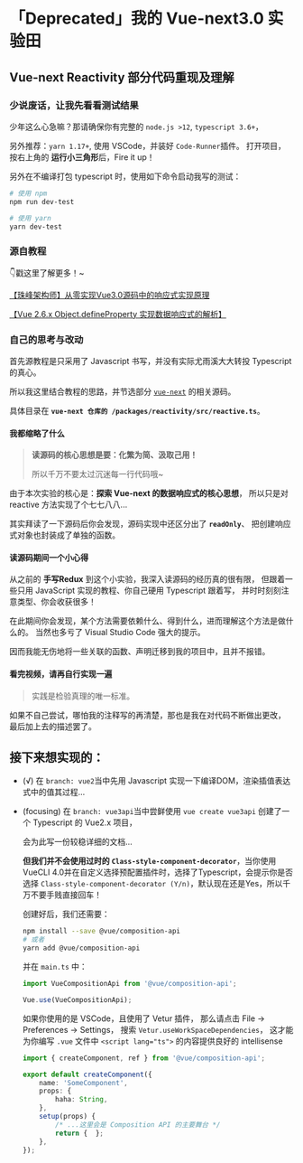 # 「Deprecated」我的 Vue-next3.0 实验田

## Vue-next Reactivity 部分代码重现及理解

### 少说废话，让我先看看测试结果

少年这么心急嘛？那请确保你有完整的 `node.js >12`, `typescript 3.6+`，

另外推荐：`yarn 1.17+`, 使用 VSCode，并装好 `Code-Runner`插件。
打开项目，按右上角的 **运行小三角形**后，Fire it up！

另外在不编译打包 typescript 时，使用如下命令启动我写的测试：

```bash
# 使用 npm
npm run dev-test

# 使用 yarn
yarn dev-test
```

### 源自教程

👇戳这里了解更多！~

[【珠峰架构师】从零实现Vue3.0源码中的响应式实现原理](https://www.bilibili.com/video/av70281743?from=search&seid=9995224344828633568)

[【Vue 2.6.x Object.defineProperty 实现数据响应式的解析】](https://www.bilibili.com/video/av70436740/?p=30)

### 自己的思考与改动

首先源教程是只采用了 Javascript 书写，并没有实际尤雨溪大大转投 Typescript 的真心。

所以我这里结合教程的思路，并节选部分 [`vue-next`](https://github.com/vuejs/vue-next) 的相关源码。

具体目录在 **`vue-next 仓库的 /packages/reactivity/src/reactive.ts`**。

#### 我都缩略了什么

> **读源码的核心思想是要：化繁为简、汲取己用！**
>
> 所以千万不要太过沉迷每一行代码哦~

由于本次实验的核心是：**探索 Vue-next 的数据响应式的核心思想**，
所以只是对 reactive 方法实现了个七七八八...

其实拜读了一下源码后你会发现，源码实现中还区分出了 **`readOnly`**、
把创建响应式对象也封装成了单独的函数。

#### 读源码期间一个小心得

从之前的 **手写Redux** 到这个小实验，我深入读源码的经历真的很有限，
但跟着一些只用 JavaScript 实现的教程、你自己硬用 Typescript 跟着写，
并时时刻刻注意类型、你会收获很多！

在此期间你会发现，某个方法需要依赖什么、得到什么，进而理解这个方法是做什么的。
当然也多亏了 Visual Studio Code 强大的提示。

因而我能无伤地将一些关联的函数、声明迁移到我的项目中，且并不报错。

#### 看完视频，请再自行实现一遍

> 实践是检验真理的唯一标准。

如果不自己尝试，哪怕我的注释写的再清楚，那也是我在对代码不断做出更改，
最后加上去的描述罢了。


## 接下来想实现的：

- (√) 在 `branch: vue2`当中先用 Javascript 实现一下编译DOM，渲染插值表达式中的值其过程...
- (focusing) 在 `branch: vue3api`当中尝鲜使用 `vue create vue3api` 创建了一个 Typescript 的 Vue2.x 项目，

    会为此写一份较稳详细的文档...

    **但我们并不会使用过时的 `Class-style-component-decorator`**，当你使用 VueCLI 4.0并在自定义选择预配置插件时，选择了Typescript，会提示你是否选择 `Class-style-component-decorator (Y/n)`，默认现在还是Yes，所以千万不要手贱直接回车！

    创建好后，我们还需要：

    ```bash
    npm install --save @vue/composition-api
    # 或者
    yarn add @vue/composition-api
    ```

    并在 `main.ts` 中：

    ```ts
    import VueCompositionApi from '@vue/composition-api';

    Vue.use(VueCompositionApi);
    ```

    如果你使用的是 VSCode，且使用了 Vetur 插件，
    那么请点击 File -> Preferences -> Settings，
    搜索 `Vetur.useWorkSpaceDependencies`，
    这才能为你编写 `.vue` 文件中 `<script lang="ts">` 的内容提供良好的 intellisense

    ```ts
    import { createComponent, ref } from '@vue/composition-api';

    export default createComponent({
        name: 'SomeComponent',
        props: {
            haha: String,
        },
        setup(props) {
            /* ...这里会是 Composition API 的主要舞台 */
            return {  };
        },
    });
    ```
